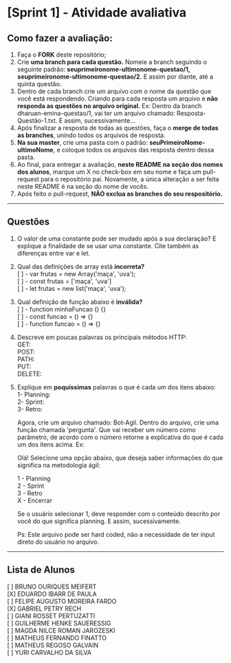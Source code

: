 # **[Sprint 1]** - Atividade avaliativa 

## Como fazer a avaliação:

1. Faça o **FORK** deste repositório;
2. Crie **uma branch para cada questão.** Nomeie a branch seguindo o seguinte padrão: **seuprimeironome-ultimonome-questao/1, seuprimeironome-ultimonome-questao/2.** E assim por diante, até a quinta questão.
3. Dentro de cada branch crie um arquivo com o nome da questão que você está respondendo. Criando para cada resposta um arquivo e **não responda as questões no arquivo original.**
	Ex: Dentro da branch dharuan-emina-questao/1, vai ter um arquivo chamado: Resposta-Questão-1.txt. E assim, sucessivamente...
4. Após finalizar a resposta de todas as questões, faça o **merge de todas as branches**, unindo todos os arquivos de resposta.
5. **Na sua master**, crie uma pasta com o padrão: **seuPrimeiroNome-ultimoNome**, e coloque todos os arquivos das resposta dentro dessa pasta.
6. Ao final, para entregar a avaliação, **neste README na seção dos nomes dos alunos**, marque um X no check-box em seu nome e faça um pull-request para o repositório pai. Novamente, a única alteração a ser feita neste README é na seção do nome de vocês.
7. Após feito o pull-request, **NÃO exclua as branches do seu respositório.**
---

## Questões

1. O valor de uma constante pode ser mudado após a sua declaração? E explique a finalidade de se usar uma constante. Cite também as diferenças entre var e let.

2. Qual das definições de array está **incorreta?** <br/>
	[ ] - var frutas = new Array('maça', 'uva');<br/>
	[ ] - const frutas = ['maça', 'uva']<br/>
	[ ] - let frutas = new list('maça', 'uva');<br/>
	
3. Qual definição de função abaixo é **inválida?**<br/>
	[ ] - function minhaFuncao () {}<br/>
	[ ] - const funcao = () => {}<br/>
	[ ] - function funcao = () => {}<br/>
	
4. Descreve em poucas palavras os principais métodos HTTP:<br/>
	GET:<br/>
	POST:<br/>
	PATH:<br/>
	PUT:<br/>
	DELETE:<br/>

5. Explique em **poquíssimas** palavras o que é cada um dos itens abaixo:<br/>
	1- Planning:<br/>
	2- Sprint:<br/>
	3- Retro:<br/>

	Agora, crie um arquivo chamado: Bot-Agil. Dentro do arquivo, crie uma função chamada 'pergunta'. Que vai receber um número como parâmetro, de acordo com o número retorne a explicativa do que é cada um dos itens acima. Ex:

	Olá! Selecione uma opção abaixo, que deseja saber informações do que significa na metodologia ágil:

	1 - Planning<br/>
	2 - Sprint<br/>
	3 - Retro<br/>
	X - Encerrar

	Se o usuário selecionar 1, deve responder com o conteúdo descrito por você do que significa planning. E assim, sucessivamente.

	Ps: Este arquivo pode ser hard coded, não a necessidade de ter input direto do usuário no arquivo.

---

## Lista de Alunos

[ ] BRUNO OURIQUES MEIFERT<br/>
[X] EDUARDO IBARR DE PAULA<br/>
[ ] FELIPE AUGUSTO MOREIRA FARDO<br/>
[X] GABRIEL PETRY RECH<br/>
[ ] GIANI ROSSET PERTUZATTI<br/>
[ ] GUILHERME HENKE SAUERESSIG<br/>
[ ] MAGDA NILCE ROMAN JAROZESKI<br/>
[ ] MATHEUS FERNANDO FINATTO<br/>
[ ] MATHEUS REGOSO GALVAIN<br/>
[ ] YURI CARVALHO DA SILVA<br/>
